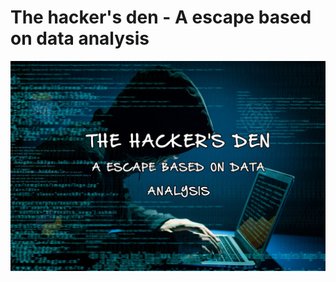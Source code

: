 # The hacker's den - A escape based on data analysis

![img](https://github.com/jquintanac/Pythonscape/blob/main/imagenes/fronpage.jpg?raw=true)
